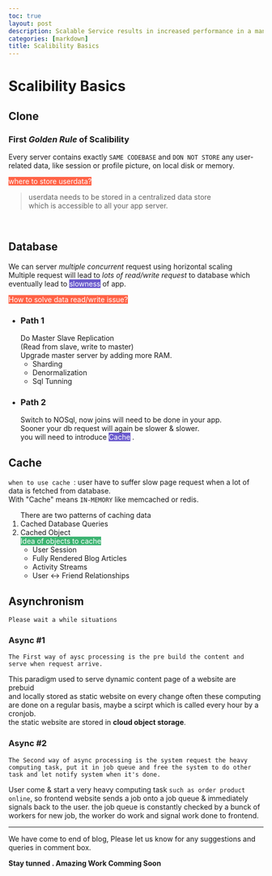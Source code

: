 ```yaml
---
toc: true
layout: post
description: Scalable Service results in increased performance in a manner proportional to resource added.
categories: [markdown]
title: Scalibility Basics
---
```

# Scalibility Basics

## Clone

### First *Golden Rule* of Scalibility

Every server contains exactly `SAME CODEBASE` and `DON NOT STORE` any user-related data, like session or profile picture, on local disk or memory.

<mark style="background-color:Tomato;color:white"> where to store userdata? </mark>

> userdata needs to be stored in a centralized data store <br> which is accessible to all your app server.

<br>

## Database 

We can server *multiple concurrent* request using horizontal scaling <br>
Multiple request will lead to *lots of read/write request* to database which eventually lead to <mark style="background-color:SlateBlue;color:white">slowness</mark> of app.

<mark style="background-color:Tomato;color:white"> How to solve data read/write issue? </mark>
<ul>

<li> 
<h3>Path 1</h3>
Do Master Slave Replication <br>
(Read from slave, write to master)<br>
Upgrade master server by adding more RAM.
<ul>
<li>Sharding</li>
<li>Denormalization</li>
<li>Sql Tunning</li>
</ul>

</li>

<li>
<h3>Path 2</h3>
Switch to NOSql, now joins will need to be done in your app. <br>
Sooner  your db request will again be slower & slower. <br>
you will need to introduce <mark style="background-color:SlateBlue;color:white">Cache</mark> .
</li>
</ul>

## Cache 

`when to use cache `: user have to suffer slow page request when a lot of data is fetched from database.<br>
With "Cache" means `IN-MEMORY` like memcached or redis.

<ol>There are two patterns of caching data
<li>Cached Database Queries</li>
<li>Cached Object<br>
<mark style="background-color:MediumSeaGreen;color:white">Idea of objects to cache</mark>

- User Session
- Fully Rendered Blog Articles
- Activity Streams
- User <-> Friend Relationships

</li>
</ol>


## Asynchronism

`Please wait a while situations`

### Async #1 
    The First way of aysc processing is the pre build the content and serve when request arrive.

This paradigm used to serve dynamic content page of a website are prebuid <br>
and locally stored as static website on every change often these computing <br>
are done on a regular basis, maybe a scirpt which is called every hour by a cronjob. <br>
the static website are stored in <b>cloud object storage</b>.

### Async #2 
    The Second way of async processing is the system request the heavy computing task, put it in job queue and free the system to do other task and let notify system when it's done.

User come & start a very heavy computing task `such as order product online`, so frontend website sends a job onto a job queue & immediately signals back to the user. the job queue is constantly checked by a bunck of workers for new job, the worker do work and signal work done to frontend.

---

We have come to end of blog, Please let us know for any suggestions and queries in comment box.<br>

<b> Stay tunned . Amazing Work Comming Soon <b>

